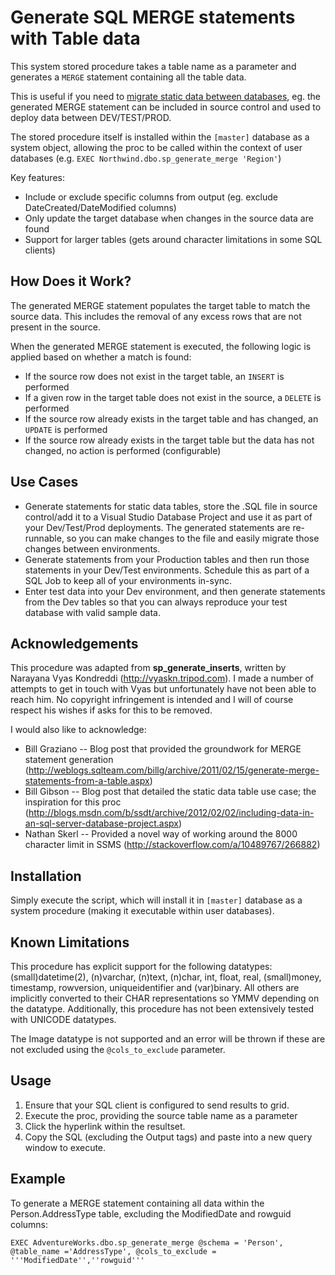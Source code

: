 Generate SQL MERGE statements with Table data
=============================================

This system stored procedure takes a table name as a parameter and generates a `MERGE` statement containing all the table data. 

This is useful if you need to [migrate static data between databases](http://support.ready-roll.com/customer/portal/articles/437299-including-static-data-in-db-deployments), eg. the generated MERGE statement can be included in source control and used to deploy data between DEV/TEST/PROD.

The stored procedure itself is installed within the `[master]` database as a system object, allowing the proc to be called within the context of user databases (e.g. `EXEC Northwind.dbo.sp_generate_merge 'Region'`)

Key features:

- Include or exclude specific columns from output (eg. exclude DateCreated/DateModified columns)
- Only update the target database when changes in the source data are found
- Support for larger tables (gets around character limitations in some SQL clients)


## How Does it Work?
The generated MERGE statement populates the target table to match the source data. This includes the removal of any excess rows that are not present in the source.

When the generated MERGE statement is executed, the following logic is applied based on whether a match is found:

- If the source row does not exist in the target table, an `INSERT` is performed
- If a given row in the target table does not exist in the source, a `DELETE` is performed
- If the source row already exists in the target table and has changed, an `UPDATE` is performed
- If the source row already exists in the target table but the data has not changed, no action is performed (configurable)


## Use Cases
- Generate statements for static data tables, store the .SQL file in source control/add it to a Visual Studio Database Project and use it as part of your Dev/Test/Prod deployments. The generated statements are re-runnable, so you can make changes to the file and easily migrate those changes between environments. 
- Generate statements from your Production tables and then run those statements in your Dev/Test environments. Schedule this as part of a SQL Job to keep all of your environments in-sync. 
- Enter test data into your Dev environment, and then generate statements from the Dev tables so that you can always reproduce your test database with valid sample data.


## Acknowledgements
This procedure was adapted from **sp\_generate\_inserts**, written by Narayana Vyas Kondreddi (http://vyaskn.tripod.com). I made a number of attempts to get in touch with Vyas but unfortunately have not been able to reach him. No copyright infringement is intended and I will of course respect his wishes if asks for this to be removed.

I would also like to acknowledge:

- Bill Graziano -- Blog post that provided the groundwork for MERGE statement generation
 (http://weblogs.sqlteam.com/billg/archive/2011/02/15/generate-merge-statements-from-a-table.aspx)
- Bill Gibson  -- Blog post that detailed the static data table use case; the inspiration for this proc
 (http://blogs.msdn.com/b/ssdt/archive/2012/02/02/including-data-in-an-sql-server-database-project.aspx)
- Nathan Skerl -- Provided a novel way of working around the 8000 character limit in SSMS
 (http://stackoverflow.com/a/10489767/266882)
 
 
## Installation
Simply execute the script, which will install it in `[master]` database as a system procedure (making it executable within user databases).


## Known Limitations
This procedure has explicit support for the following datatypes: (small)datetime(2), (n)varchar, (n)text, (n)char, int, float, real, (small)money, timestamp, rowversion, uniqueidentifier and (var)binary. All others are implicitly converted to their CHAR representations so YMMV depending on the datatype. Additionally, this procedure has not been extensively tested with UNICODE datatypes.

The Image datatype is not supported and an error will be thrown if these are not excluded using the `@cols_to_exclude` parameter.


## Usage
1. Ensure that your SQL client is configured to send results to grid.
2. Execute the proc, providing the source table name as a parameter
3. Click the hyperlink within the resultset.
4. Copy the SQL (excluding the Output tags) and paste into a new query window to execute.


## Example
To generate a MERGE statement containing all data within the Person.AddressType table, excluding the ModifiedDate and rowguid columns:

```
EXEC AdventureWorks.dbo.sp_generate_merge @schema = 'Person', @table_name ='AddressType', @cols_to_exclude = '''ModifiedDate'',''rowguid'''
```